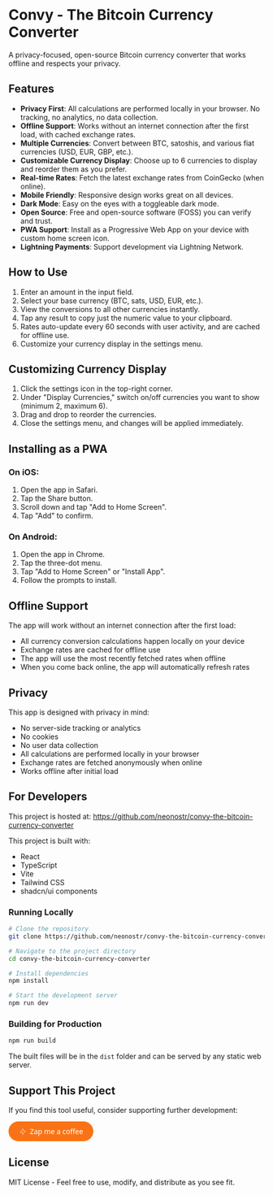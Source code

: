 
# Convy - The Bitcoin Currency Converter

A privacy-focused, open-source Bitcoin currency converter that works offline and respects your privacy.

## Features

- **Privacy First**: All calculations are performed locally in your browser. No tracking, no analytics, no data collection.
- **Offline Support**: Works without an internet connection after the first load, with cached exchange rates.
- **Multiple Currencies**: Convert between BTC, satoshis, and various fiat currencies (USD, EUR, GBP, etc.).
- **Customizable Currency Display**: Choose up to 6 currencies to display and reorder them as you prefer.
- **Real-time Rates**: Fetch the latest exchange rates from CoinGecko (when online).
- **Mobile Friendly**: Responsive design works great on all devices.
- **Dark Mode**: Easy on the eyes with a toggleable dark mode.
- **Open Source**: Free and open-source software (FOSS) you can verify and trust.
- **PWA Support**: Install as a Progressive Web App on your device with custom home screen icon.
- **Lightning Payments**: Support development via Lightning Network.

## How to Use

1. Enter an amount in the input field.
2. Select your base currency (BTC, sats, USD, EUR, etc.).
3. View the conversions to all other currencies instantly.
4. Tap any result to copy just the numeric value to your clipboard.
5. Rates auto-update every 60 seconds with user activity, and are cached for offline use.
6. Customize your currency display in the settings menu.

## Customizing Currency Display

1. Click the settings icon in the top-right corner.
2. Under "Display Currencies," switch on/off currencies you want to show (minimum 2, maximum 6).
3. Drag and drop to reorder the currencies.
4. Close the settings menu, and changes will be applied immediately.

## Installing as a PWA

### On iOS:
1. Open the app in Safari.
2. Tap the Share button.
3. Scroll down and tap "Add to Home Screen".
4. Tap "Add" to confirm.

### On Android:
1. Open the app in Chrome.
2. Tap the three-dot menu.
3. Tap "Add to Home Screen" or "Install App".
4. Follow the prompts to install.

## Offline Support

The app will work without an internet connection after the first load:
- All currency conversion calculations happen locally on your device
- Exchange rates are cached for offline use
- The app will use the most recently fetched rates when offline
- When you come back online, the app will automatically refresh rates

## Privacy

This app is designed with privacy in mind:

- No server-side tracking or analytics
- No cookies
- No user data collection
- All calculations are performed locally in your browser
- Exchange rates are fetched anonymously when online
- Works offline after initial load

## For Developers

This project is hosted at: https://github.com/neonostr/convy-the-bitcoin-currency-converter

This project is built with:

- React
- TypeScript
- Vite
- Tailwind CSS
- shadcn/ui components

### Running Locally

```sh
# Clone the repository
git clone https://github.com/neonostr/convy-the-bitcoin-currency-converter.git

# Navigate to the project directory
cd convy-the-bitcoin-currency-converter

# Install dependencies
npm install

# Start the development server
npm run dev
```

### Building for Production

```sh
npm run build
```

The built files will be in the `dist` folder and can be served by any static web server.

## Support This Project

If you find this tool useful, consider supporting further development:

<a href="https://zapmeacoffee.com/neo-nostrpurple-com" target="_blank" style="background-color:#f97316;color:white;padding:10px 20px;border-radius:9999px;text-decoration:none;font-family:system-ui,-apple-system,sans-serif;display:inline-flex;align-items:center;font-weight:500;"><svg style="width:16px;height:16px;margin-right:6px" viewBox="0 0 24 24" fill="none" stroke="currentColor" strokeWidth="2"><path d="M13 10V3L4 14h7v7l9-11h-7z" strokeLinecap="round" strokeLinejoin="round"/></svg>Zap me a coffee</a>

## License

MIT License - Feel free to use, modify, and distribute as you see fit.
